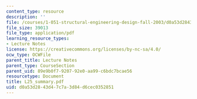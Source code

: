 ```yaml
---
content_type: resource
description: ''
file: /courses/1-051-structural-engineering-design-fall-2003/d0a53d2843d47c7a3d84d6cec0352851_L25_summary.pdf
file_size: 39013
file_type: application/pdf
learning_resource_types:
- Lecture Notes
license: https://creativecommons.org/licenses/by-nc-sa/4.0/
ocw_type: OCWFile
parent_title: Lecture Notes
parent_type: CourseSection
parent_uid: 89e9b0f7-9207-92e0-aa99-c6bdc7bcae56
resourcetype: Document
title: L25_summary.pdf
uid: d0a53d28-43d4-7c7a-3d84-d6cec0352851
---
```

